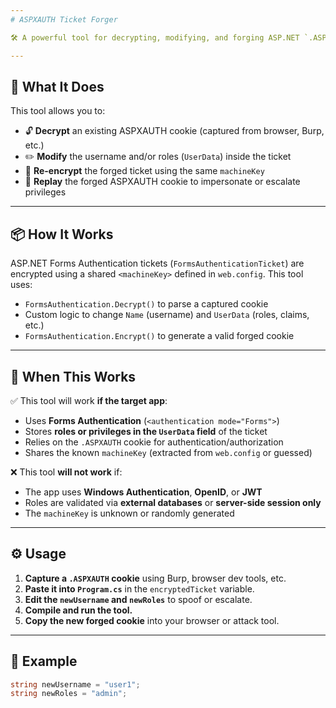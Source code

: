 ```yaml
---
# ASPXAUTH Ticket Forger

🛠️ A powerful tool for decrypting, modifying, and forging ASP.NET `.ASPXAUTH` cookies — useful for penetration testing, red teaming, and bug bounty research on ASP.NET applications using Forms Authentication.

---
```


## 🚀 What It Does

This tool allows you to:

- 🔓 **Decrypt** an existing ASPXAUTH cookie (captured from browser, Burp, etc.)
- ✏️ **Modify** the username and/or roles (`UserData`) inside the ticket
- 🔐 **Re-encrypt** the forged ticket using the same `machineKey`
- 🎯 **Replay** the forged ASPXAUTH cookie to impersonate or escalate privileges

---

## 📦 How It Works

ASP.NET Forms Authentication tickets (`FormsAuthenticationTicket`) are encrypted using a shared `<machineKey>` defined in `web.config`. This tool uses:

- `FormsAuthentication.Decrypt()` to parse a captured cookie
- Custom logic to change `Name` (username) and `UserData` (roles, claims, etc.)
- `FormsAuthentication.Encrypt()` to generate a valid forged cookie

---

## 🧠 When This Works

✅ This tool will work **if the target app**:

- Uses **Forms Authentication** (`<authentication mode="Forms">`)
- Stores **roles or privileges in the `UserData` field** of the ticket
- Relies on the `.ASPXAUTH` cookie for authentication/authorization
- Shares the known `machineKey` (extracted from `web.config` or guessed)

❌ This tool **will not work** if:

- The app uses **Windows Authentication**, **OpenID**, or **JWT**
- Roles are validated via **external databases** or **server-side session only**
- The `machineKey` is unknown or randomly generated

---

## ⚙️ Usage

1. **Capture a `.ASPXAUTH` cookie** using Burp, browser dev tools, etc.
2. **Paste it into `Program.cs`** in the `encryptedTicket` variable.
3. **Edit the `newUsername` and `newRoles`** to spoof or escalate.
4. **Compile and run the tool.**
5. **Copy the new forged cookie** into your browser or attack tool.

---

## 🔐 Example

```csharp
string newUsername = "user1";
string newRoles = "admin";
